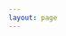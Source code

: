```yaml
---
layout: page
---
```

<script setup>
import {
  VPTeamPage,
  VPTeamPageTitle,
  VPTeamMembers
} from 'vitepress/theme'

const members = [
  {
    avatar: '/members/elegantcrazy.png',
    name: 'ElegantCrazy',
    title: 'Founder, Web 神',
    links: [
      { icon: 'github', link: 'https://github.com/ElegantCrazy' },
    ]
  },
  {
    avatar: '/members/daidai.jpeg',
    name: 'daidai',
    title: 'Pwn 真神',
    links: [
      { icon: 'github', link: 'https://github.com/0xdaidai' },
    ]
  },
  {
    avatar: '/members/SSGSS.png',
    name: 'SSGSS',
    title: 'Previous Captain, Web 真神',
    links: [
      { icon: 'github', link: 'https://github.com/FYHSSGSS' },
    ]
  },
  {
    avatar: '/members/s0uthwood.jpeg',
    name: 's0uthwood',
    title: 'Reverse 真神',
    links: [
      { icon: 'github', link: 'https://github.com/s0uthwood' },
    ]
  },
  {
    avatar: '/members/triplewings.png',
    name: 'triplewings',
    title: 'Pwn & 零知识 神',
    links: [
      { icon: 'github', link: 'https://github.com/kfxp12138' },
    ]
  },
  {
    avatar: '/members/zeroc.jpg',
    name: 'zeroc',
    title: '端茶倒水',
    links: [
      { icon: 'github', link: 'https://github.com/Zeroc0077' },
      { icon: 'twitter', link: 'https://x.com/zeroc45026434' }
    ]
  },
  {
    avatar: '/members/Eurus.jpg',
    name: 'Eurus',
    title: 'pwn 神',
    links: [
      { icon: 'github', link: 'https://github.com/AkaiEurus' },
    ]
  },
  {
    avatar: '/members/Joooooκ.jpeg',
    name: 'Joooooκ',
    title: 'Misc 神',
    links: [
      { icon: 'github', link: 'https://github.com/Joooook' },
    ]
  },
  {
    avatar: '/members/zzzccc.png',
    name: 'zzzccc',
    title: 'Reverse 神',
    links: [
      { icon: 'github', link: 'https://github.com/zzzcccyyyggg' },
    ]
  },
]
</script>

<VPTeamPage>
  <VPTeamPageTitle>
    <template #title>
      or4nge
    </template>
    <template #lead>
      The CTF team of BUAA CST
    </template>
  </VPTeamPageTitle>
  <VPTeamMembers
    :members="members"
  />
</VPTeamPage>